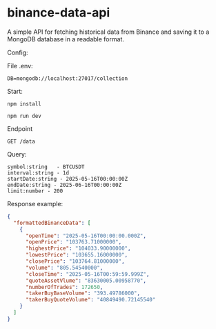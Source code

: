 # binance-data-api

A simple API for fetching historical data from Binance and saving it to a MongoDB database in a readable format.



Config:

File .env:
```
DB=mongodb://localhost:27017/collection
```
Start:
```
npm install
```
```
npm run dev
```

Endpoint
```
GET /data
```
Query:
```
symbol:string	- BTCUSDT
interval:string - 1d
startDate:string - 2025-05-16T00:00:00Z
endDate:string - 2025-06-16T00:00:00Z
limit:number - 200
```

Response example:
```json
{
  "formattedBinanceData": [
    {
      "openTime": "2025-05-16T00:00:00.000Z",
      "openPrice": "103763.71000000",
      "highestPrice": "104033.90000000",
      "lowestPrice": "103655.16000000",
      "closePrice": "103764.81000000",
      "volume": "805.54540000",
      "closeTime": "2025-05-16T00:59:59.999Z",
      "quoteAssetVlume": "83630005.00958770",
      "numberOfTrades": 172650,
      "takerBuyBaseVolume": "393.49786000",
      "takerBuyQuoteVolume": "40849490.72145540"
    }
  ]
}
```
